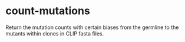 count-mutations
===============

Return the mutation counts with certain biases from the germline to the mutants within clones in CLIP fasta files.
